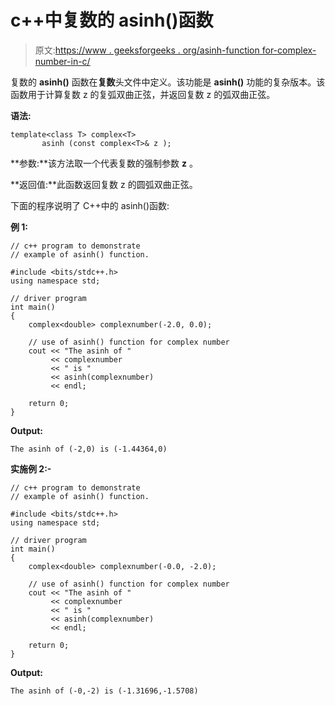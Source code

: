 # c++中复数的 asinh()函数

> 原文:[https://www . geeksforgeeks . org/asinh-function for-complex-number-in-c/](https://www.geeksforgeeks.org/asinh-function-for-complex-number-in-c/)

复数的 **asinh()** 函数在**复数**头文件中定义。该功能是 **asinh()** 功能的复杂版本。该函数用于计算复数 z 的复弧双曲正弦，并返回复数 z 的弧双曲正弦。

**语法:**

```
template<class T> complex<T> 
       asinh (const complex<T>& z );

```

**参数:**该方法取一个代表复数的强制参数 **z** 。

**返回值:**此函数返回复数 z 的圆弧双曲正弦。

下面的程序说明了 C++中的 asinh()函数:

**例 1:**

```
// c++ program to demonstrate
// example of asinh() function.

#include <bits/stdc++.h>
using namespace std;

// driver program
int main()
{
    complex<double> complexnumber(-2.0, 0.0);

    // use of asinh() function for complex number
    cout << "The asinh of "
         << complexnumber
         << " is "
         << asinh(complexnumber)
         << endl;

    return 0;
}
```

**Output:**

```
The asinh of (-2,0) is (-1.44364,0)

```

**实施例 2:-**

```
// c++ program to demonstrate
// example of asinh() function.

#include <bits/stdc++.h>
using namespace std;

// driver program
int main()
{
    complex<double> complexnumber(-0.0, -2.0);

    // use of asinh() function for complex number
    cout << "The asinh of "
         << complexnumber
         << " is "
         << asinh(complexnumber)
         << endl;

    return 0;
}
```

**Output:**

```
The asinh of (-0,-2) is (-1.31696,-1.5708)

```